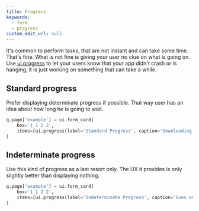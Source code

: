 ```yaml
---
title: Progress
keywords:
  - form
  - progress
custom_edit_url: null
---
```


It's common to perform tasks, that are not instant and can take some time. That's fine. What is not fine is giving your user no clue on what is going on. Use
[ui.progress](/docs/api/ui#progress) to let your users know that your app didn't crash or is hanging, it is just working on something that can take a while.

## Standard progress

Prefer displaying determinate progress if possible. That way user has an idea about how long he is going to wait.

```py
q.page['example'] = ui.form_card(
    box='1 1 2 2',
    items=[ui.progress(label='Standard Progress', caption='Downloading...', value=0.25)]
)
```

## Indeterminate progress

Use this kind of progress as a last resort only. The UX it provides is only slightly better than displaying nothing.

```py
q.page['example'] = ui.form_card(
    box='1 1 2 2',
    items=[ui.progress(label='Indeterminate Progress', caption='Goes on forever')]
)
```
